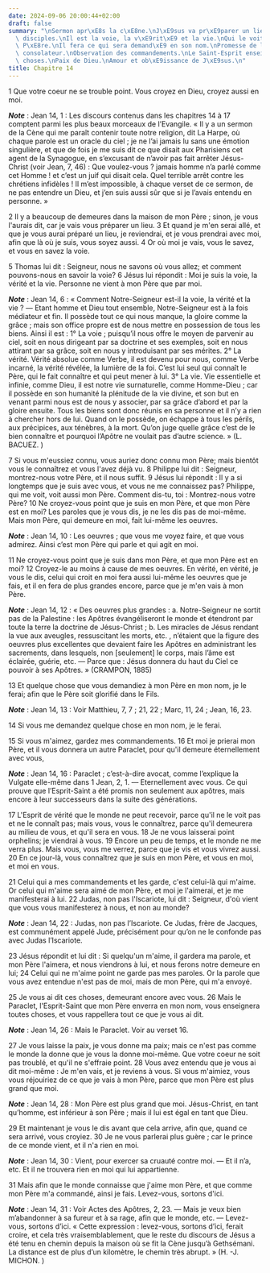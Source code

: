 ```yaml
---
date: 2024-09-06 20:00:44+02:00
draft: false
summary: "\nSermon apr\xE8s la c\xE8ne.\nJ\xE9sus va pr\xE9parer un lieu \xE0 ses\
  \ disciples.\nIl est la voie, la v\xE9rit\xE9 et la vie.\nQui le voit, voit son\
  \ P\xE8re.\nIl fera ce qui sera demand\xE9 en son nom.\nPromesse de l\u2019Esprit\
  \ consolateur.\nObservation des commandements.\nLe Saint-Esprit enseigne toutes\
  \ choses.\nPaix de Dieu.\nAmour et ob\xE9issance de J\xE9sus.\n"
title: Chapitre 14
---
```





1 Que votre coeur ne se trouble point. Vous croyez en Dieu, croyez aussi en moi.

***Note*** :  Jean 14, 1 : Les discours contenus dans les chapitres 14 à 17 comptent parmi les plus beaux morceaux de l’Evangile. « Il y a un sermon de la Cène qui me paraît contenir toute notre religion, dit La Harpe, où chaque parole est un oracle du ciel ; je ne l’ai jamais lu sans une émotion singulière, et que de fois je me suis dit ce que disait aux Pharisiens cet agent de la Synagogue, en s’excusant de n’avoir pas fait arrêter Jésus-Christ (voir Jean, 7, 46) : Que voulez-vous ? jamais homme n’a parlé comme cet Homme ! et c’est un juif qui disait cela. Quel terrible arrêt contre les chrétiens infidèles ! Il m’est impossible, à chaque verset de ce sermon, de ne pas entendre un Dieu, et j’en suis aussi sûr que si je l’avais entendu en personne. »

2 Il y a beaucoup de demeures dans la maison de mon Père ; sinon, je vous l'aurais dit, car je vais vous préparer un lieu. 3 Et quand je m'en serai allé, et que je vous aurai préparé un lieu, je reviendrai, et je vous prendrai avec moi, afin que là où je suis, vous soyez aussi. 4 Or où moi je vais, vous le savez, et vous en savez la voie.


5 Thomas lui dit : Seigneur, nous ne savons où vous allez; et comment pouvons-nous en savoir la voie? 6 Jésus lui répondit : Moi je suis la voie, la vérité et la vie. Personne ne vient à mon Père que par moi.

***Note*** :  Jean 14, 6 : « Comment Notre-Seigneur est-il la voie, la vérité et la vie ? ― Etant homme et Dieu tout ensemble, Notre-Seigneur est à la fois médiateur et fin. Il possède tout ce qui nous manque, la gloire comme la grâce ; mais son office propre est de nous mettre en possession de tous les biens. Ainsi il est : 1° La voie ; puisqu’il nous offre le moyen de parvenir au ciel, soit en nous dirigeant par sa doctrine et ses exemples, soit en nous attirant par sa grâce, soit en nous y introduisant par ses mérites. 2° La vérité. Vérité absolue comme Verbe, il est devenu pour nous, comme Verbe incarné, la vérité révélée, la lumière de la foi. C’est lui seul qui connaît le Père, qui le fait connaître et qui peut mener à lui. 3° La vie. Vie essentielle et infinie, comme Dieu, il est notre vie surnaturelle, comme Homme-Dieu ; car il possède en son humanité la plénitude de la vie divine, et son but en venant parmi nous est de nous y associer, par sa grâce d’abord et par la gloire ensuite. Tous les biens sont donc
réunis en sa personne et il n’y a rien à chercher hors de lui. Quand on le possède, on échappe à tous les périls, aux précipices, aux ténèbres, à la mort. Qu’on juge quelle grâce c’est de le bien connaître et pourquoi l’Apôtre ne voulait pas d’autre science. » (L. BACUEZ. )

7 Si vous m'eussiez connu, vous auriez donc connu mon Père; mais bientôt vous le connaîtrez et vous l'avez déjà vu. 8 Philippe lui dit : Seigneur, montrez-nous votre Père, et il nous suffit. 9 Jésus lui répondit : Il y a si longtemps que je suis avec vous, et vous ne me connaissez pas? Philippe, qui me voit, voit aussi mon Père. Comment dis-tu, toi : Montrez-nous votre Père? 10 Ne croyez-vous point que je suis en mon Père, et que mon Père est en moi? Les paroles que je vous dis, je ne les dis pas de moi-même. Mais mon Père, qui demeure en moi, fait lui-même les oeuvres.

***Note*** :  Jean 14, 10 : Les oeuvres ; que vous me voyez faire, et que vous admirez. Ainsi c’est mon Père qui parle et qui agit en moi.

11 Ne croyez-vous point que je suis dans mon Père, et que mon Père est en moi? 12 Croyez-le au moins à cause de mes oeuvres. En vérité, en vérité, je vous le dis, celui qui croit en moi fera aussi lui-même les oeuvres que je fais, et il en fera de plus grandes encore, parce que je m'en vais à mon Père.

***Note*** :  Jean 14, 12 : « Des oeuvres plus grandes : a. Notre-Seigneur ne sortit pas de la Palestine : les Apôtres évangéliseront le monde et étendront par toute la terre la doctrine de Jésus-Christ ; b. Les miracles de Jésus rendant la vue aux aveugles, ressuscitant les morts, etc. , n’étaient que la figure des oeuvres plus excellentes que devaient faire les Apôtres en administrant les sacrements, dans lesquels, non [seulement] le corps, mais l’âme est éclairée, guérie, etc. ― Parce que : Jésus donnera du haut du Ciel ce pouvoir à ses Apôtres. » (CRAMPON, 1885)


13 Et quelque chose que vous demandiez à mon Père en mon nom, je le ferai; afin que le Père soit glorifié dans le Fils.

***Note*** :  Jean 14, 13 : Voir Matthieu, 7, 7 ; 21, 22 ; Marc, 11, 24 ; Jean, 16, 23.

14 Si vous me demandez quelque chose en mon nom, je le ferai.


15 Si vous m'aimez, gardez mes commandements. 16 Et moi je prierai mon Père, et il vous donnera un autre Paraclet, pour qu'il demeure éternellement avec vous,

***Note*** :  Jean 14, 16 : Paraclet ; c’est-à-dire avocat, comme l’explique la Vulgate elle-même dans 1 Jean, 2, 1. ― Eternellement avec vous. Ce qui prouve que l’Esprit-Saint a été promis non seulement aux apôtres, mais encore à leur successeurs dans la suite des générations.

17 L'Esprit de vérité que le monde ne peut recevoir, parce qu'il ne le voit pas et ne le connaît pas; mais vous, vous le connaîtrez, parce qu'il demeurera au milieu de vous, et qu'il sera en vous. 18 Je ne vous laisserai point orphelins; je viendrai à vous. 19 Encore un peu de temps, et le monde ne me verra plus. Mais vous, vous me verrez, parce que je vis et vous vivrez aussi. 20 En ce jour-là, vous connaîtrez que je suis en mon Père, et vous en moi, et moi en vous.


21 Celui qui a mes commandements et les garde, c'est celui-là qui m'aime. Or celui qui m'aime sera aimé de mon Père, et moi je l'aimerai, et je me manifesterai à lui. 22 Judas, non pas l'Iscariote, lui dit : Seigneur, d'où vient que vous vous manifesterez à nous, et non au monde?

***Note*** :  Jean 14, 22 : Judas, non pas l’Iscariote. Ce Judas, frère de Jacques, est communément appelé Jude, précisément pour qu’on ne le confonde pas avec Judas l’Iscariote.

23 Jésus répondit et lui dit : Si quelqu'un m'aime, il gardera ma parole, et mon Père l'aimera, et nous viendrons à lui, et nous ferons notre demeure en lui; 24 Celui qui ne m'aime point ne garde pas mes paroles. Or la parole que vous avez entendue n'est pas de moi, mais de mon Père, qui m'a envoyé.


25 Je vous ai dit ces choses, demeurant encore avec vous. 26 Mais le Paraclet, l'Esprit-Saint que mon Père enverra en mon nom, vous enseignera toutes choses, et vous rappellera tout ce que je vous ai dit.

***Note*** :  Jean 14, 26 : Mais le Paraclet. Voir au verset 16.

27 Je vous laisse la paix, je vous donne ma paix; mais ce n'est pas comme le monde la donne que je vous la donne moi-même. Que votre coeur ne soit pas troublé, et qu'il ne s'effraie point. 28 Vous avez entendu que je vous ai dit moi-même : Je m'en vais, et je reviens à vous. Si vous m'aimiez, vous vous réjouiriez de ce que je vais à mon Père, parce que mon Père est plus grand que moi.

***Note*** :  Jean 14, 28 : Mon Père est plus grand que moi. Jésus-Christ, en tant qu’homme, est inférieur à son Père ; mais il lui est égal en tant que Dieu.

29 Et maintenant je vous le dis avant que cela arrive, afin que, quand ce sera arrivé, vous croyiez. 30 Je ne vous parlerai plus guère ; car le prince de ce monde vient, et il n'a rien en moi.

***Note*** :  Jean 14, 30 : Vient, pour exercer sa cruauté contre moi. ― Et il n’a, etc. Et il ne trouvera rien en moi qui lui appartienne.

31 Mais afin que le monde connaisse que j'aime mon Père, et que comme mon Père m'a commandé, ainsi je fais. Levez-vous, sortons d'ici.

***Note*** :  Jean 14, 31 : Voir Actes des Apôtres, 2, 23. ― Mais je veux bien m’abandonner à sa fureur et à sa rage, afin que le monde, etc. ― Levez-vous, sortons d’ici. « Cette expression : levez-vous, sortons d’ici, ferait croire, et cela très vraisemblablement, que le reste du discours de Jésus a été tenu en chemin depuis la maison où se fit la Cène jusqu’à Gethsémani. La distance est de plus d’un kilomètre, le chemin très abrupt. » (H. -J. MICHON. )

